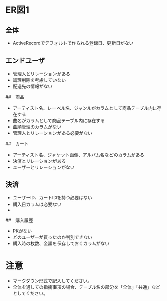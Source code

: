 # ER図1
## 全体
- ActiveRecordでデフォルトで作られる登録日、更新日がない

## エンドユーザ
- 管理人とリレーションがある
- 論理削除を考慮していない
- 配送先の情報がない

##　商品
- アーティスト名、レーベル名、ジャンルがカラムとして商品テーブル内に存在する
- 曲名がカラムとして商品テーブル内に存在する
- 曲順管理のカラムがない
- 管理人とリレーションがある必要がない

##　カート
- アーティスト名、ジャケット画像、アルバム名などのカラムがある
- 決済とリレーションがある 
- ユーザーとリレーションがない

## 決済
- ユーザーID、カートIDを持つ必要はない
- 購入日カラムは必要ない
- 

##　購入履歴
- PKがない
- どのユーザーが買ったのか判別できない
- 購入時の枚数、金額を保存しておくカラムがない

# 注意
* マークダウン形式で記入してください。
* 全体を通しての指摘事項の場合、テーブル名の部分を「全体」「共通」などとしてください。

